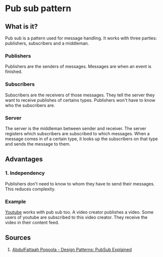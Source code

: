 # Pub sub pattern

## What is it?
Pub sub is a pattern used for message handling. It works with three parties: publishers, subscribers and a middleman.

### Publishers
Publishers are the senders of messages. Messages are when an event is finished. 

### Subscribers
Subscribers are the receivers of those messages. They tell the server they want to receive publishes of certains types. Publishers won't have to know who the subscribers are. 

### Server
The server is the middleman between sender and receiver. The server registers which subscribers are subscribed to which messages. When a message comes in of a certain type, it looks up the subscribers on that type and sends the message to them.

## Advantages
### 1. Independency
Publishers don't need to know to whom they have to send their messages. This reduces complexity.

### Example
[Youtube](//www.youtube.com) works with pub sub too. A video creator publishes a video. Some users of youtube are subscribed to this video creator. They receive the video in their content feed.

## Sources
1. [AbdulFattaah Popoola - Design Patterns: PubSub Explained](https://abdulapopoola.com/2013/03/12/design-patterns-pub-sub-explained/)
